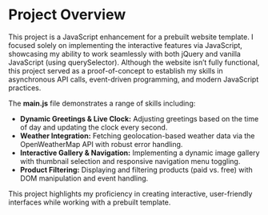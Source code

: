 # Project Overview

This project is a JavaScript enhancement for a prebuilt website template. I focused solely on implementing the interactive features via JavaScript, showcasing my ability to work seamlessly with both jQuery and vanilla JavaScript (using querySelector). Although the website isn’t fully functional, this project served as a proof-of-concept to establish my skills in asynchronous API calls, event-driven programming, and modern JavaScript practices.

The **main.js** file demonstrates a range of skills including:

- **Dynamic Greetings & Live Clock:** Adjusting greetings based on the time of day and updating the clock every second.
- **Weather Integration:** Fetching geolocation-based weather data via the OpenWeatherMap API with robust error handling.
- **Interactive Gallery & Navigation:** Implementing a dynamic image gallery with thumbnail selection and responsive navigation menu toggling.
- **Product Filtering:** Displaying and filtering products (paid vs. free) with DOM manipulation and event handling.

This project highlights my proficiency in creating interactive, user-friendly interfaces while working with a prebuilt template.